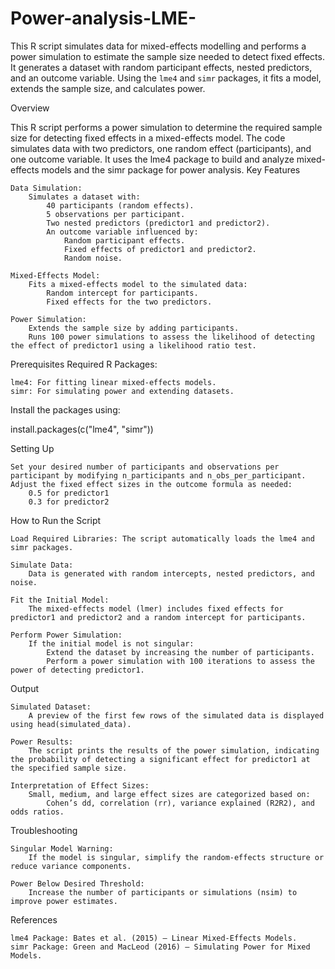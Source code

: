 # Power-analysis-LME-
This R script simulates data for mixed-effects modelling and performs a power simulation to estimate the sample size needed to detect fixed effects. It generates a dataset with random participant effects, nested predictors, and an outcome variable. Using the `lme4` and `simr` packages, it fits a model, extends the sample size, and calculates power.

Overview

This R script performs a power simulation to determine the required sample size for detecting fixed effects in a mixed-effects model. The code simulates data with two predictors, one random effect (participants), and one outcome variable. It uses the lme4 package to build and analyze mixed-effects models and the simr package for power analysis.
Key Features

    Data Simulation:
        Simulates a dataset with:
            40 participants (random effects).
            5 observations per participant.
            Two nested predictors (predictor1 and predictor2).
            An outcome variable influenced by:
                Random participant effects.
                Fixed effects of predictor1 and predictor2.
                Random noise.

    Mixed-Effects Model:
        Fits a mixed-effects model to the simulated data:
            Random intercept for participants.
            Fixed effects for the two predictors.

    Power Simulation:
        Extends the sample size by adding participants.
        Runs 100 power simulations to assess the likelihood of detecting the effect of predictor1 using a likelihood ratio test.

Prerequisites
Required R Packages:

    lme4: For fitting linear mixed-effects models.
    simr: For simulating power and extending datasets.

Install the packages using:

install.packages(c("lme4", "simr"))

Setting Up

    Set your desired number of participants and observations per participant by modifying n_participants and n_obs_per_participant.
    Adjust the fixed effect sizes in the outcome formula as needed:
        0.5 for predictor1
        0.3 for predictor2

How to Run the Script

    Load Required Libraries: The script automatically loads the lme4 and simr packages.

    Simulate Data:
        Data is generated with random intercepts, nested predictors, and noise.

    Fit the Initial Model:
        The mixed-effects model (lmer) includes fixed effects for predictor1 and predictor2 and a random intercept for participants.

    Perform Power Simulation:
        If the initial model is not singular:
            Extend the dataset by increasing the number of participants.
            Perform a power simulation with 100 iterations to assess the power of detecting predictor1.

Output

    Simulated Dataset:
        A preview of the first few rows of the simulated data is displayed using head(simulated_data).

    Power Results:
        The script prints the results of the power simulation, indicating the probability of detecting a significant effect for predictor1 at the specified sample size.

    Interpretation of Effect Sizes:
        Small, medium, and large effect sizes are categorized based on:
            Cohen’s dd, correlation (rr), variance explained (R2R2), and odds ratios.

Troubleshooting

    Singular Model Warning:
        If the model is singular, simplify the random-effects structure or reduce variance components.

    Power Below Desired Threshold:
        Increase the number of participants or simulations (nsim) to improve power estimates.

References

    lme4 Package: Bates et al. (2015) – Linear Mixed-Effects Models.
    simr Package: Green and MacLeod (2016) – Simulating Power for Mixed Models.
